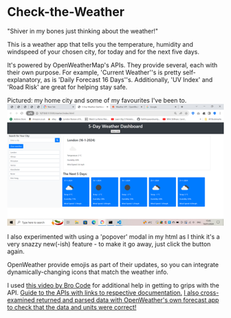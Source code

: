 # Check-the-Weather

"Shiver in my bones just thinking about the weather!"

This is a weather app that tells you the temperature, humidity and windspeed of your chosen city, for today and for the next five days.

It's powered by OpenWeatherMap's APIs. They provide several, each with their own purpose. For example, 'Current Weather''s is pretty self-explanatory, as is 'Daily Forecast 16 Days''s. Additionally, 'UV Index' and 'Road Risk' are great for helping stay safe.

Pictured: my home city and some of my favourites I've been to.
![Screenshot of working app](image.png)

I also experimented with using a 'popover' modal in my html as I think it's a very snazzy new(-ish) feature - to make it go away, just click the button again.

OpenWeather provide emojis as part of their updates, so you can integrate dynamically-changing icons that match the weather info.

I used [this video by Bro Code](https://www.youtube.com/watch?v=VaDUGPMjzOM) for additional help in getting to grips with the API.
[Guide to the APIs with links to respective documentation.](https://openweathermap.org/api)
[I also cross-examined returned and parsed data with OpenWeather's own forecast app to check that the data and units were correct!](https://openweathermap.org/)

